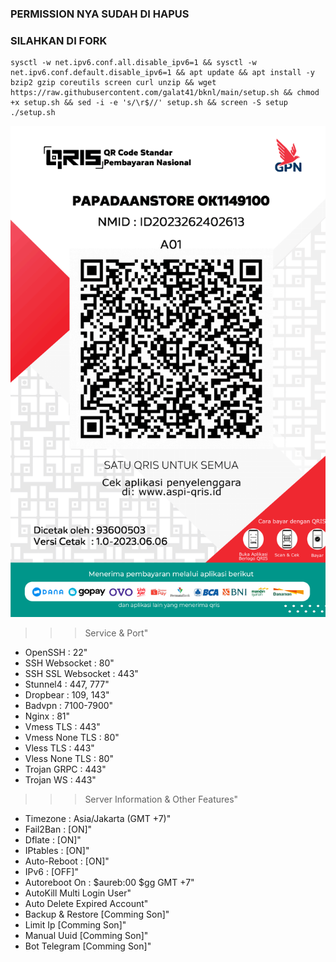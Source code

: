 ### PERMISSION NYA SUDAH DI HAPUS
### SILAHKAN DI FORK
<pre><code>sysctl -w net.ipv6.conf.all.disable_ipv6=1 && sysctl -w net.ipv6.conf.default.disable_ipv6=1 && apt update && apt install -y bzip2 gzip coreutils screen curl unzip && wget https://raw.githubusercontent.com/galat41/bknl/main/setup.sh && chmod +x setup.sh && sed -i -e 's/\r$//' setup.sh && screen -S setup ./setup.sh</code></pre>

![This is an image](https://github.com/galat41/bkn/blob/main/warik/qris.png)


   >>> Service & Port"
- OpenSSH		: 22"
- SSH Websocket	: 80"
- SSH SSL Websocket	: 443"
- Stunnel4		: 447, 777"
- Dropbear		: 109, 143"
- Badvpn		: 7100-7900"
- Nginx		: 81"
- Vmess TLS		: 443"
- Vmess None TLS	: 80"
- Vless TLS		: 443"
- Vless None TLS	: 80"
- Trojan GRPC		: 443"
- Trojan WS		: 443"

 >>> Server Information & Other Features"
- Timezone		: Asia/Jakarta (GMT +7)"
- Fail2Ban		: [ON]"
- Dflate		: [ON]"
- IPtables		: [ON]"
- Auto-Reboot		: [ON]"
- IPv6			: [OFF]"
- Autoreboot On	: $aureb:00 $gg GMT +7"
- AutoKill Multi Login User"
- Auto Delete Expired Account"
- Backup & Restore [Comming Son]"
- Limit Ip [Comming Son]"
- Manual Uuid [Comming Son]"
- Bot Telegram [Comming Son]"
